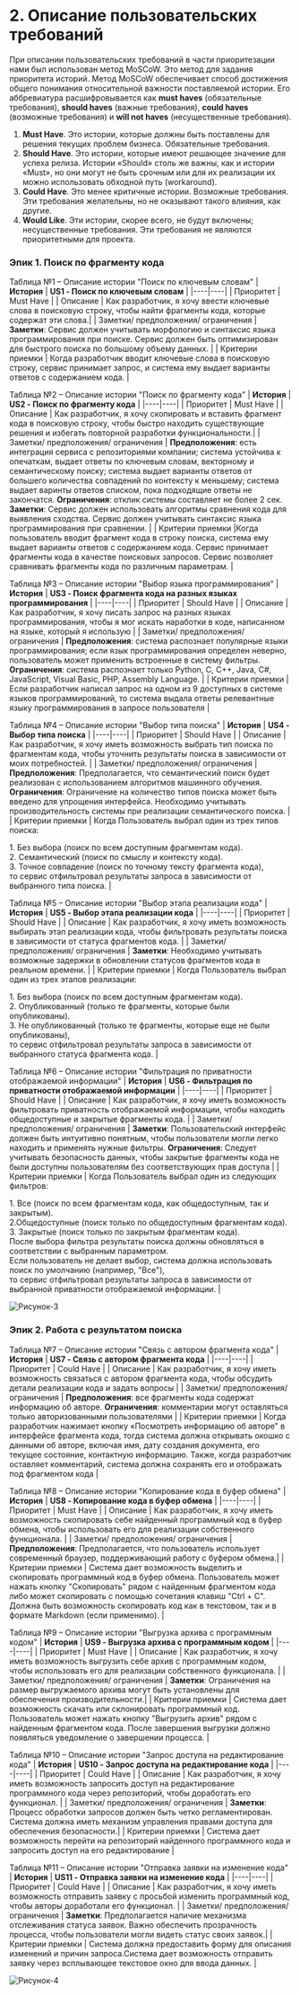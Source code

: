 # 2. Описание пользовательских требований
  
  При описании пользовательских требований в части приоритезации нами был использован метод MoSCoW. Это метод для задания приоритета историй.  Метод MoSCoW обеспечивает способ достижения общего понимания относительной важности поставляемой истории. Его аббревиатура расшифровывается как **must haves** (обязательные требования), **should haves** (важные требования), **could haves** (возможные требования) и **will not haves** (несущественные требования).<div> 
  1. **Must Have**. Это истории, которые должны быть поставлены для решения текущих проблем бизнеса. Обязательные требования. <div> 
2. **Should Have**. Это истории, которые имеют решающее значение для успеха релиза. Истории «Should» столь же важны, как и истории «Must», но они могут не быть срочным или для их реализации их можно использовать обходной путь (workaround).<div> 
3. **Could Have**. Это менее критичные истории. Возможные требования. Эти требования желательны, но не оказывают такого влияния, как другие.<div> 
4. **Would Like**. Эти истории, скорее всего, не будут включены; несущественные требования. Эти требования не являются приоритетными для проекта. <div> 

### Эпик 1. Поиск по фрагменту кода <div>

Таблица №1 –  Описание истории "Поиск по ключевым словам"
| **История** | **US1 - Поиск по ключевым словам** |
|----|----|
| Приоритет | Must Have |
| Описание | Как разработчик, я хочу ввести ключевые слова в поисковую строку, чтобы найти фрагменты кода, которые содержат эти слова.|
| Заметки/ предположения/ ограничения | **Заметки**: Сервис должен учитывать морфологию и синтаксис языка программирования при поиске. Сервис должен быть оптимизирован для быстрого поиска по большому объему данных. |
| Критерии приемки | Когда разработчик вводит ключевые слова в поисковую строку, сервис принимает запрос, и система ему выдает варианты ответов с содержанием кода.  |


Таблица №2 –  Описание истории "Поиск по фрагменту кода"
| **История** | **US2 - Поиск по фрагменту кода** |
|----|----|
| Приоритет | Must Have |
| Описание | Как разработчик, я хочу скопировать и вставить фрагмент кода в поисковую строку, чтобы  быстро находить существующие решения и избегать повторной разработки функциональности.|
| Заметки/ предположения/ ограничения | **Предположения**: есть интеграция сервиса с репозиториями компании; система устойчива к опечаткам, выдает ответы по ключевым словам, векторному и семантическому поиску; система выдает варианты ответов от большего количества совпадений по контексту к меньшему; система выдает варинты ответов списком, пока подходящие ответы не закончатся. **Ограничения**: отклик системы составляет не более 2 сек. **Заметки**: Сервис должен использовать алгоритмы сравнения кода для выявления сходства. Сервис должен учитывать синтаксис языка программирования при сравнении. |
| Критерии приемки |Когда пользователь вводит фрагмент кода в строку поиска, система ему выдает варианты ответов с содержанием кода. Сервис принимает фрагменты кода в качестве поисковых запросов. Сервис позволяет сравнивать фрагменты кода по различным параметрам.  |


Таблица №3 –  Описание истории "Выбор языка программирования"
| **История** | **US3 - Поиск фрагмента кода на разных языках программирования** |
|----|----|
| Приоритет | Should Have |
| Описание | Как разработчик, я хочу писать запрос на разных языках программирования, чтобы я мог искать наработки в коде, написанном на языке, который я использую |
| Заметки/ предположения/ ограничения | **Предположения**: система распознает популярные языки программирования; если язык программирования определен неверно, пользователь может применить встроенные в систему фильтры. **Ограничения**: система распознает только Python, C,  C++,  Java,  C#,  JavaScript, Visual Basic,  PHP,  Assembly Language. |
| Критерии приемки | Если разработчик написал запрос на одном из 9 доступных в системе языков программирований, то система выдала ответы релевантные языку программирования в запросе пользователя |


Таблица №4 –  Описание истории "Выбор типа поиска"
| **История** | **US4 - Выбор типа поиска** |
|----|----|
| Приоритет | Should Have |
| Описание | Как разработчик, я хочу иметь возможность выбрать тип поиска по фрагментам кода, чтобы уточнить результаты поиска в зависимости от моих потребностей. |
| Заметки/ предположения/ ограничения | **Предположения**:  Предполагается, что семантический поиск будет реализован с использованием алгоритмов машинного обучения. **Ограничения**: Ограничение на количество типов поиска может быть введено для упрощения интерфейса. Необходимо учитывать производительность системы при реализации семантического поиска. |
| Критерии приемки | Когда Пользователь выбрал один из трех типов поиска: <div> 1. Без выбора (поиск по всем доступным фрагментам кода). <div> 2. Семантический (поиск по смыслу и контексту кода). <div> 3. Точное совпадение (поиск по точному тексту фрагмента кода), <div> то сервис отфильтровал результаты запроса в зависимости от выбранного типа поиска. |


Таблица №5 –  Описание истории "Выбор этапа реализации кода"
| **История** | **US5 - Выбор этапа реализации кода** |
|----|----|
| Приоритет | Should Have |
| Описание | Как разработчик, я хочу иметь возможность выбирать этап реализации кода, чтобы фильтровать результаты поиска в зависимости от статуса фрагментов кода. |
| Заметки/ предположения/ ограничения | **Заметки**:  Необходимо учитывать возможные задержки в обновлении статусов фрагментов кода в реальном времени. |
| Критерии приемки | Когда Пользователь выбрал один из трех этапов реализации: <div> 1. Без выбора (поиск по всем доступным фрагментам кода). <div> 2. Опубликованный (только те фрагменты, которые были опубликованы). <div> 3. Не опубликованный (только те фрагменты, которые еще не были опубликованы), <div> то  сервис отфильтровал результаты запроса в зависимости от выбранного статуса фрагмента кода. |


Таблица №6 –  Описание истории "Фильтрация по приватности отображаемой информации"
| **История** | **US6 - Фильтрация по приватности отображаемой информации** |
|----|----|
| Приоритет | Should Have |
| Описание | Как разработчик, я хочу иметь возможность фильтровать приватность отображаемой информации, чтобы находить общедоступные и закрытые фрагменты кода. |
| Заметки/ предположения/ ограничения | **Заметки**: Пользовательский интерфейс должен быть интуитивно понятным, чтобы пользователи могли легко находить и применять нужные фильтры. **Ограничения**: Следует учитывать безопасность данных, чтобы закрытые фрагменты кода не были доступны пользователям без соответствующих прав доступа |
| Критерии приемки | Когда Пользователь выбрал один из следующих фильтров: <div> 1. Все (поиск по всем фрагментам кода, как общедоступным, так и закрытым). <div>  2.Общедоступные (поиск только по общедоступным фрагментам кода). <div> 3. Закрытые (поиск только по закрытым фрагментам кода). <div> После выбора фильтра результаты поиска должны обновляться в соответствии с выбранным параметром. <div> Если пользователь не делает выбор, система должна использовать поиск по умолчанию (например, "Все"), <div> то  сервис отфильтровал результаты запроса в зависимости от выбранной приватности отображаемой информации. |

![Рисунок-3](Карта-1..jpg)

### Эпик 2. Работа с результатом поиска <div>

Таблица №7 –  Описание истории "Связь с автором фрагмента кода"
| **История** | **US7 - Связь с автором фрагмента кода** |
|----|----|
| Приоритет |  Could Have |
| Описание | Как разработчик, я хочу иметь возможность связаться с автором фрагмента кода, чтобы обсудить детали реализации кода и задать вопросы |
| Заметки/ предположения/ ограничения | **Предположения**: все фрагменты кода содержат информацию об авторе. **Ограничения**: комментарии могут оставляться только авторизованными пользователями |
| Критерии приемки | Когда разработчик нажимает кнопку «Посмотреть информацию об авторе" в интерфейсе фрагмента кода, тогда система должна открывать окошко с данными об авторе, включая имя, дату создания документа, его текущее состояние, контактную информацию. Также, когда разработчик оставляет комментарий, система должна сохранять его и отображать под фрагментом кода |


Таблица №8 –  Описание истории "Копирование кода в буфер обмена"
| **История** | **US8 - Копирование кода в буфер обмена** |
|----|----|
| Приоритет |  Must Have |
| Описание | Как разработчик, я хочу иметь возможность скопировать себе найденный программный код в буфер обмена, чтобы использовать его для реализации собственного функционала. |
| Заметки/ предположения/ ограничения | **Предположения**: Предполагается, что пользователь использует современный браузер, поддерживающий работу с буфером обмена.|
| Критерии приемки | Система дает возможность выделить и скопировать программный код в буфер обмена. Пользователь может нажать кнопку "Скопировать" рядом с найденным фрагментом кода либо может скопировать с помощью сочетания клавиш "Ctrl + C". Должна быть возможность скопировать код как в текстовом, так и в формате Markdown (если применимо). |


Таблица №9 –  Описание истории "Выгрузка архива с программным кодом"
| **История** | **US9 - Выгрузка архива с программным кодом** |
|----|----|
| Приоритет |  Must Have |
| Описание | Как разработчик, я хочу иметь возможность выгрузить себе архив с программным кодом, чтобы использовать его для реализации собственного функционала. |
| Заметки/ предположения/ ограничения | **Заметки**: Ограничения на размер выгружаемого архива могут быть установлены для обеспечения производительности.|
| Критерии приемки | Система дает возможность скачать или склонировать программный код. Пользователь может нажать кнопку "Выгрузить архив" рядом с найденным фрагментом кода. После завершения выгрузки должно появляться уведомление о завершении процесса. |


Таблица №10 –  Описание истории "Запрос доступа на редактирование кода"
| **История** | **US10 - Запрос доступа на редактирование кода** |
|----|----|
| Приоритет | Could Have |
| Описание | Как разработчик, я хочу иметь возможность запросить доступ на редактирование программного кода через репозиторий, чтобы доработать его функционал. |
| Заметки/ предположения/ ограничения | **Заметки**: Процесс обработки запросов должен быть четко регламентирован. Система должна иметь механизм управления правами доступа для обеспечения безопасности.|
| Критерии приемки | Система дает возможность перейти на репозиторий найденного программного кода и запросить доступ на его редактирование |


Таблица №11 –  Описание истории "Отправка заявки на изменение кода"
| **История** | **US11 - Отправка заявки на изменение кода** |
|----|----|
| Приоритет | Could Have |
| Описание | Как разработчик, я хочу иметь возможность отправить заявку с просьбой изменить программный код, чтобы авторы доработали его функционал. |
| Заметки/ предположения/ ограничения | **Заметки**: Предполагается наличие механизма отслеживания статуса заявок. Важно обеспечить прозрачность процесса, чтобы пользователи могли видеть статус своих заявок.|
| Критерии приемки | Система должна предоставить форму для описания изменений и причин запроса.Система дает возможность отправить заявку через всплывающее текстовое окно для ввода данных. |

![Рисунок-4](USM-2.PNG)










